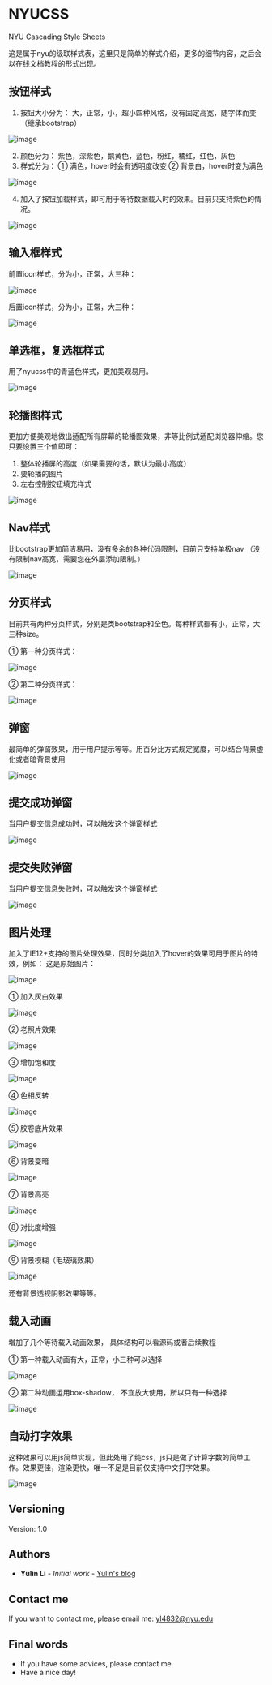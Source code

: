 ﻿# NYUCSS
NYU Cascading Style Sheets

这是属于nyu的级联样式表，这里只是简单的样式介绍，更多的细节内容，之后会以在线文档教程的形式出现。


## 按钮样式
1. 按钮大小分为：
   大，正常，小，超小四种风格，没有固定高宽，随字体而变（继承bootstrap）

![image](https://github.com/liyulinnyu/Myimg/blob/master/nyu-button-def.png)

2. 颜色分为：
   紫色，深紫色，鹅黄色，蓝色，粉红，橘红，红色，灰色
3. 样式分为：
   ① 满色，hover时会有透明度改变
   ② 背景白，hover时变为满色

![image](https://github.com/liyulinnyu/Myimg/blob/master/nyu-button.png)

4. 加入了按钮加载样式，即可用于等待数据载入时的效果。目前只支持紫色的情况。

![image](https://github.com/liyulinnyu/Myimg/blob/master/nyu-button-loading.png)

## 输入框样式

前置icon样式，分为小，正常，大三种：

![image](https://github.com/liyulinnyu/Myimg/blob/master/next-input.png)

后置icon样式，分为小，正常，大三种：

![image](https://github.com/liyulinnyu/Myimg/blob/master/pre-input.png)


## 单选框，复选框样式

用了nyucss中的青蓝色样式，更加美观易用。

![image](https://github.com/liyulinnyu/Myimg/blob/master/nyu-radiocheckbox.png)

## 轮播图样式

更加方便美观地做出适配所有屏幕的轮播图效果，非等比例式适配浏览器伸缩。您只要设置三个值即可：
1. 整体轮播屏的高度（如果需要的话，默认为最小高度）
2. 要轮播的图片
3. 左右控制按钮填充样式

![image](https://github.com/liyulinnyu/Myimg/blob/master/carousel.png)

## Nav样式

比bootstrap更加简洁易用，没有多余的各种代码限制，目前只支持单极nav
（没有限制nav高宽，需要您在外层添加限制。）

![image](https://github.com/liyulinnyu/Myimg/blob/master/nyu-nav.png)

## 分页样式
目前共有两种分页样式，分别是类bootstrap和全色。每种样式都有小，正常，大三种size。

① 第一种分页样式：

![image](https://github.com/liyulinnyu/Myimg/blob/master/nyu-pagination-1.png)

② 第二种分页样式：

![image](https://github.com/liyulinnyu/Myimg/blob/master/nyu-pagination-2.png)

## 弹窗

最简单的弹窗效果，用于用户提示等等。用百分比方式规定宽度，可以结合背景虚化或者暗背景使用

![image](https://github.com/liyulinnyu/Myimg/blob/master/nyu-alert.png)

## 提交成功弹窗

当用户提交信息成功时，可以触发这个弹窗样式

![image](https://github.com/liyulinnyu/Myimg/blob/master/nyu-alert-success.png)

## 提交失败弹窗

当用户提交信息失败时，可以触发这个弹窗样式

![image](https://github.com/liyulinnyu/Myimg/blob/master/nyu-alert-fail.png)

## 图片处理
加入了IE12+支持的图片处理效果，同时分类加入了hover的效果可用于图片的特效，例如：
这是原始图片：

![image](https://github.com/liyulinnyu/Myimg/blob/master/nyu-img.png)

① 加入灰白效果

![image](https://github.com/liyulinnyu/Myimg/blob/master/nyu-img-1.png)

② 老照片效果

![image](https://github.com/liyulinnyu/Myimg/blob/master/nyu-img-2.png)

③ 增加饱和度

![image](https://github.com/liyulinnyu/Myimg/blob/master/nyu-img-3.png)

④ 色相反转

![image](https://github.com/liyulinnyu/Myimg/blob/master/nyu-img-4.png)

⑤ 胶卷底片效果

![image](https://github.com/liyulinnyu/Myimg/blob/master/nyu-img-5.png)

⑥ 背景变暗

![image](https://github.com/liyulinnyu/Myimg/blob/master/nyu-img-6.png)

⑦ 背景高亮

![image](https://github.com/liyulinnyu/Myimg/blob/master/nyu-img-7.png)

⑧ 对比度增强

![image](https://github.com/liyulinnyu/Myimg/blob/master/nyu-img-8.png)

⑨ 背景模糊（毛玻璃效果）

![image](https://github.com/liyulinnyu/Myimg/blob/master/nyu-img-9.png)

还有背景透视阴影效果等等。

## 载入动画

增加了几个等待载入动画效果， 具体结构可以看源码或者后续教程

① 第一种载入动画有大，正常，小三种可以选择

![image](https://github.com/liyulinnyu/Myimg/blob/master/nyu-loading-1.png)

② 第二种动画运用box-shadow， 不宜放大使用，所以只有一种选择

![image](https://github.com/liyulinnyu/Myimg/blob/master/nyu-loading-2.png)

## 自动打字效果

这种效果可以用js简单实现，但此处用了纯css，js只是做了计算字数的简单工作。效果更佳，渲染更快，唯一不足是目前仅支持中文打字效果。

![image](https://github.com/liyulinnyu/Myimg/blob/master/nyu-typing.png)

## Versioning

Version: 1.0

## Authors

* **Yulin Li** - *Initial work* - [Yulin's blog](https://liyulinnyu.github.io)

## Contact me

If you want to contact me, please email me: yl4832@nyu.edu

## Final words

* If you have some advices, please contact me.
* Have a nice day!
